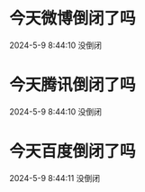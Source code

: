 # 今天微博倒闭了吗

2024-5-9 8:44:10 没倒闭

# 今天腾讯倒闭了吗

2024-5-9 8:44:10 没倒闭

# 今天百度倒闭了吗

2024-5-9 8:44:11 没倒闭

